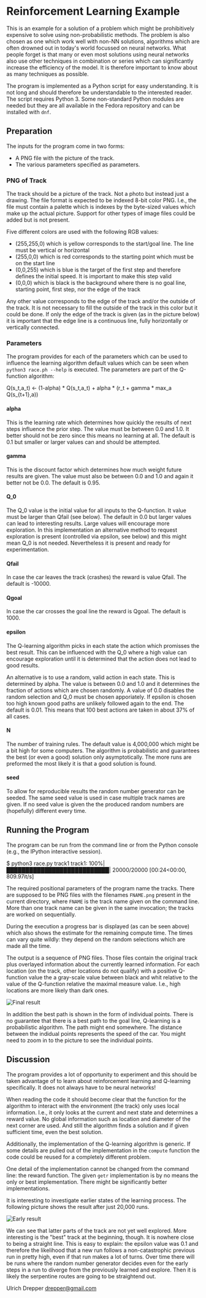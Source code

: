 Reinforcement Learning Example
==============================

This is an example for a solution of a problem which might be prohibitively expensive to solve using non-probabilistic methods.  The problem is also chosen as one which work well with non-NN solutions, algorithms which are often drowned out in today's world focussed on neural networks.  What people forget is that many or even most solutions using neural networks also use other techniques in combination or series which can significantly increase the efficiency of the model.  It is therefore important to know about as many techniques as possible.

The program is implemented as a Python script for easy understanding.  It is not long and should therefore be understandable to the interested reader.  The script requires Python 3.  Some non-standard Python modules are needed but they are all available in the Fedora repository and can be installed with `dnf`.

Preparation
-----------

The inputs for the program come in two forms:
*   A PNG file with the picture of the track.
*   The various parameters specified as parameters.

### PNG of Track ###

The track should be a picture of the track.  Not a photo but instead just a drawing.  The file format is expected to be indexed 8-bit color PNG.  I.e., the file must contain a palette which is indexes by the byte-sized values which make up the actual picture.  Support for other types of image files could be added but is not present.

Five different colors are used with the following RGB values:
*   (255,255,0) which is yellow corresponds to the start/goal line.  The line must be vertical or horizontal
*   (255,0,0) which is red corresponds to the starting point which must be on the start line
*   (0,0,255) which is blue is the target of the first step and therefore defines the initial speed.  It is important to make this step valid
*   (0,0,0) which is black is the background where there is no goal line, starting point, first step, nor the edge of the track

Any other value corresponds to the edge of the track and/or the outside of the track.  It is not necessary to fill the outside of the track in this color but it could be done.  If only the edge of the track is given (as in the picture below) it is important that the edge line is a continuous line, fully horizontally or vertically connected.

### Parameters ###

The program provides for each of the parameters which can be used to influence the learning algorithm default values which can be seen when `python3 race.ph --help` is executed.  The parameters are part of the Q-function algorithm:

Q(s_t,a_t) <- (1-alpha) * Q(s_t,a_t) + alpha * (r_t + gamma * max_a Q(s_{t+1},a))


#### alpha ####

This is the learning rate which determines how quickly the results of next steps influence the prior step.  The value must be between 0.0 and 1.0.  It better should not be zero since this means no learning at all.  The default is 0.1 but smaller or larger values can and should be attempted.

#### gamma ####

This is the discount factor which determines how much weight future results are given.  The value must also be between 0.0 and 1.0 and again it better not be 0.0.  The default is 0.95.

#### Q_0 ####

The Q_0 value is the initial value for all inputs to the Q-function.  It value must be larger than Qfail (see below).  The default in 0.0 but larger values can lead to interesting results.  Large values will encourage more exploration.  In this implementation an alternative method to request exploration is present (controlled via epsilon, see below) and this might mean Q_0 is not needed.  Nevertheless it is present and ready for experimentation.

#### Qfail ####

In case the car leaves the track (crashes) the reward is value Qfail.  The default is -10000.

#### Qgoal ####

In case the car crosses the goal line the reward is Qgoal.  The default is 1000.

#### epsilon ####

The Q-learning algorithm picks in each state the action which promisses the best result.  This can be influenced with the Q_0 where a high value can encourage exploration until it is determined that the action does not lead to good results.

An alternative is to use a random, valid action in each state.  This is determined by alpha.  The value is between 0.0 and 1.0 and it determines the fraction of actions which are chosen randomly.  A value of 0.0 disables the random selection and Q_0 must be chosen apporiately.  If epsilon is chosen too high known good paths are unlikely followed again to the end.  The default is 0.01.  This means that 100 best actions are taken in about 37% of all cases.

#### N ####

The number of training rules.  The default value is 4,000,000 which might be a bit high for some computers.  The algorithm is probabilistic and guarantees the best (or even a good) solution only asymptotically.  The more runs are preformed the most likely it is that a good solution is found.

#### seed ####

To allow for reproducible results the random number generator can be seeded.  The same seed value is used in case multiple track names are given.  If no seed value is given the the produced random numbers are (hopefully) different every time.

Running the Program
-------------------

The program can be run from the command line or from the Python console (e.g., the IPython interactive session).

  $ python3 race.py track1
  track1: 100%|███████████████████████████| 20000/20000 [00:24<00:00, 809.97it/s]

The required positional parameters of the program name the tracks.  There are supposed to be PNG files with the filenames `FNAME.png` present in the current directory, where `FNAME` is the track name given on the command line.  More than one track name can be given in the same invocation; the tracks are worked on sequentially.

During the execution a progress bar is displayed (as can be seen above) which also shows the estimate for the remaining compute time.  The times can vary quite wildly: they depend on the random selections which are made all the time.

The output is a sequence of PNG files.  Those files contain the original track plus overlayed information about the currently learned information.  For each location (on the track, other locations do not qualify) with a positive Q-function value the a gray-scale value between black and whit relative to the value of the Q-function relative the maximal measure value.  I.e., high locations are more likely than dark ones.

![Final result](doc-sol-final.png)

In addition the best path is shown in the form of individual points.  There is no guarantee that there is a best path to the goal line, Q-learning is a probabilistic algorithm.  The path might end somewhere.  The distance between the indidual points represents the speed of the car.  You might need to zoom in to the picture to see the individual points.

Discussion
----------

The program provides a lot of opportunity to experiment and this should be taken advantage of to learn about reinforcement learning and Q-learning specifically.  It does not always have to be neural networks!

When reading the code it should become clear that the function for the algorithm to interact with the environment (the track) only uses local information.  I.e., it only looks at the current and next state and determines a reward value.  No global information such as location and diameter of the next corner are used.  And still the algorithm finds a solution and if given sufficient time, even the best solution.

Additionally, the implementation of the Q-learning algorithm is generic.  If some details are pulled out of the implementation in the `compute` function the code could be reused for a completely different problem.

One detail of the implementation cannot be changed from the command line: the reward function.  The given `getr` implementation is by no means the only or best implementation.  There might be significantly better implementations.

It is interesting to investigate earlier states of the learning process.  The following picture shows the result after just 20,000 runs.

![Early result](doc-sol-early.png)

We can see that latter parts of the track are not yet well explored.  More interesting is the "best" track at the beginning, though.  It is nowhere close to being a straight line.  This is easy to explain: the epsilon value was 0.1 and therefore the likelihood that a new run follows a non-catastrophic previous run in pretty high, even if that run makes a lot of turns.  Over time there will be runs where the random number generator decides even for the early steps in a run to diverge from the previously learned and explore.  Then it is likely the serpentine routes are going to be straightend out. 

Ulrich Drepper [<drepper@gmail.com>](mailto:drepper@gmail.com)